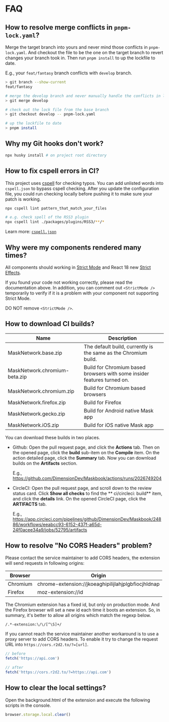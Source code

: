 # FAQ

## How to resolve merge conflicts in `pnpm-lock.yaml`?

Merge the target branch into yours and never mind those conflicts in `pnpm-lock.yaml`. And checkout the file to be the one on the target branch to revert changes your branch took in. Then run `pnpm install` to up the lockfile to date.

E.g., your `feat/fantasy` branch conflicts with `develop` branch.

```bash
> git branch --show-current
feat/fantasy

# merge the develop branch and never manually handle the conflicts in lock file
> git merge develop

# check out the lock file from the base branch
> git checkout develop -- pnpm-lock.yaml

# up the lockfile to date
> pnpm install
```

## Why my Git hooks don't work?

```bash
npx husky install # on project root directory
```

## How to fix cspell errors in CI?

This project uses [cspell](https://github.com/streetsidesoftware/cspell) for checking typos. You can add unlisted words into `cspell.json` to bypass cspell checking. After you update the configuration file, you could run checking locally before pushing it to make sure your patch is working.

```bash
npx cspell lint pattern_that_match_your_files

# e.g. check spell of the RSS3 plugin
npx cspell lint ./packages/plugins/RSS3/**/*
```

Learn more: [`cspell.json`](https://cspell.org/configuration/#cspelljson)

## Why were my components rendered many times?

All components should working in [Strict Mode](https://reactjs.org/docs/strict-mode.html) and React 18 new [Strict Effects](https://github.com/reactwg/react-18/discussions/19).

If you found your code not working correctly, please read the documentation above. In addition, you can comment out `<StrictMode />` temporarily to verify if it is a problem with your component not supporting Strict Mode.

DO NOT remove `<StrictMode />`.

## How to download CI builds?

| Name                          | Description                                                             |
| ----------------------------- | ----------------------------------------------------------------------- |
| MaskNetwork.base.zip          | The default build, currently is the same as the Chromium build.         |
| MaskNetwork.chromium-beta.zip | Build for Chromium based browsers with some insider features turned on. |
| MaskNetwork.chromium.zip      | Build for Chromium based browsers                                       |
| MaskNetwork.firefox.zip       | Build for Firefox                                                       |
| MaskNetwork.gecko.zip         | Build for Android native Mask app                                       |
| MaskNetwork.iOS.zip           | Build for iOS native Mask app                                           |

You can download these builds in two places.

- Github: Open the pull request page, and click the **Actions** tab. Then on the opened page, click the **build** sub-item on the **Compile** item. On the action detailed page, click the **Summary** tab. Now you can download builds on the **Artifacts** section.

  E.g., <https://github.com/DimensionDev/Maskbook/actions/runs/2026749204>

- CircleCI: Open the pull request page, and scroll down to the review status card. Click **Show all checks** to find the **
  ci/circleci: build** item, and click the **details** link. On the opened CircleCI page, click the **ARTIFACTS** tab.

  E.g., <https://app.circleci.com/pipelines/github/DimensionDev/Maskbook/24886/workflows/eeabcc93-6152-437f-a65d-24f0acee34a9/jobs/52795/artifacts>

## How to resolve "No CORS Headers" problem?

Please contact the service maintainer to add CORS headers, the extension will send requests in following origins:

| Browser  | Origin                                              |
| -------- | --------------------------------------------------- |
| Chromium | chrome-extension://jkoeaghipilijlahjplgbfiocjhldnap |
| Firefox  | moz-extension://id                                  |

The Chromium extension has a fixed id, but only on production mode. And the Firefox browser will set a new id each time it boots an extension. So, in summary, it's better to allow all origins which match the regexp below.

```txt
/.*-extension:\/\/[^\S]+/
```

If you cannot reach the service maintainer another workaround is to use a proxy server to add CORS headers. To enable it try to change the request URL into `https://cors.r2d2.to/?=[url]`.

```ts
// before
fetch('https://api.com')

// after
fetch('https://cors.r2d2.to/?=https://api.com')
```

## How to clear the local settings?

Open the background.html of the extension and execute the following scripts in the console.

```js
browser.storage.local.clear()
```
